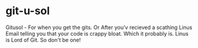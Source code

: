 # git-u-sol
Gitusol - For  when you get the gits. Or After you'v recieved a scathing Linus Email telling you that your code is crappy bloat. Which it probably is. Linus is Lord of Git. So don't be one!
